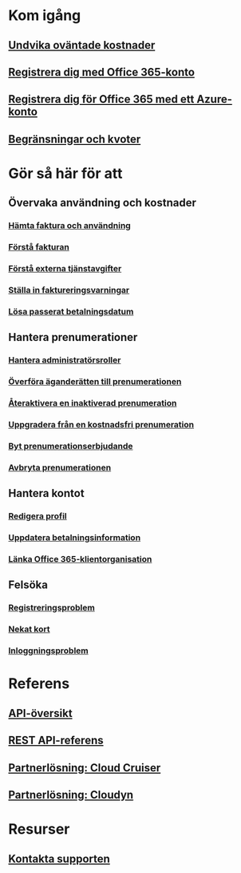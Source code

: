 # Kom igång
## [Undvika oväntade kostnader](billing-getting-started.md)
## [Registrera dig med Office 365-konto](billing-use-existing-office-365-account-azure-subscription.md)
## [Registrera dig för Office 365 med ett Azure-konto](billing-use-existing-azure-account-for-office-365-subscription.md)
## [Begränsningar och kvoter](../azure-subscription-service-limits.md?toc=/azure/billing/TOC.json)
# Gör så här för att
## Övervaka användning och kostnader
### [Hämta faktura och användning](billing-download-azure-invoice-daily-usage-date.md)
### [Förstå fakturan](billing-understand-your-bill.md)
### [Förstå externa tjänstavgifter](billing-understand-your-azure-marketplace-charges.md)
### [Ställa in faktureringsvarningar](billing-set-up-alerts.md)
### [Lösa passerat betalningsdatum](billing-azure-subscription-past-due-balance.md)
## Hantera prenumerationer
### [Hantera administratörsroller](billing-add-change-azure-subscription-administrator.md)
### [Överföra äganderätten till prenumerationen](billing-subscription-transfer.md)
### [Återaktivera en inaktiverad prenumeration](billing-subscription-become-disable.md)
### [Uppgradera från en kostnadsfri prenumeration](billing-upgrade-azure-subscription.md)
### [Byt prenumerationserbjudande](billing-how-to-switch-azure-offer.md)
### [Avbryta prenumerationen](billing-how-to-cancel-azure-subscription.md)
## Hantera kontot
### [Redigera profil](billing-how-to-change-azure-account-profile.md)
### [Uppdatera betalningsinformation](billing-how-to-change-credit-card.md)
### [Länka Office 365-klientorganisation](billing-add-office-365-tenant-to-azure-subscription.md)
## Felsöka
### [Registreringsproblem](billing-troubleshoot-azure-sign-up-issues.md)
### [Nekat kort](billing-credit-card-fails-during-azure-sign-up.md)
### [Inloggningsproblem](billing-cannot-login-subscription.md)

# Referens
## [API-översikt](billing-usage-rate-card-overview.md)
## [REST API-referens](https://msdn.microsoft.com/en-us/library/azure/1ea5b323-54bb-423d-916f-190de96c6a3c)
## [Partnerlösning: Cloud Cruiser](billing-usage-rate-card-partner-solution-cloudcruiser.md)
## [Partnerlösning: Cloudyn](billing-usage-rate-card-partner-solution-cloudyn.md)

# Resurser
## [Kontakta supporten](../azure-supportability/how-to-create-azure-support-request.md)
